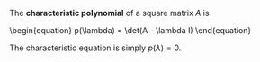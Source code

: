 The **characteristic polynomial** of a square matrix $A$ is 

\begin{equation}
p(\lambda) = \det(A - \lambda I)
\end{equation}

The characteristic equation is simply $p(\lambda)=0$.